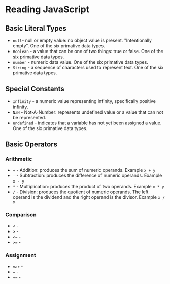 # Reading JavaScript

## Basic Literal Types
* `null`- null or empty value: no object value is present. "Intentionally empty". One of the six primative data types.
* `Boolean` - a value that can be one of two things: true or false. One of the six primative data types.
* `number` - numeric data value. One of the six primative data types.
* `String` - a sequence of characters used to represent text. One of the six primative data types.

## Special Constants
* `Infinity` - a numeric value representing infinity, specifically positive infinity.
* `NaN` - Not-A-Number: represents undefined value or a value that can not be represented.
* `undefined` - indicates that a variable has not yet been assigned a value. One of the six primative data types.

## Basic Operators

### Arithmetic
* `+` - Addition: produces the sum of numeric operands. Example ```x + y```
* `-` - Subtraction: produces the difference of numeric operands. Example ```x - y``` 
* `*` - Multiplication: produces the product of two operands. Example ```x * y``` 
* `/` - Division: produces the quotient of numeric operands. The left operand is the dividend and the right operand is the divisor. Example ```x / y``` 


### Comparison
* `<` - 
* `>` - 
* `<=` - 
* `>=` - 


### Assignment
* `var` - 
* `=` - 
* `+=` - 
